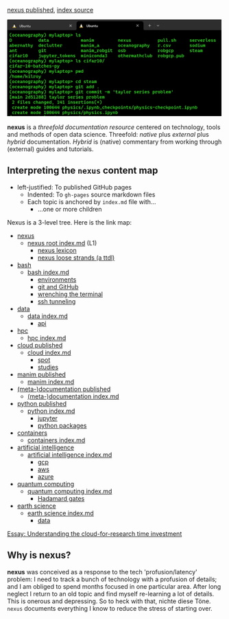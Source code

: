 [nexus published](https://robfatland.github.io/nexus), [index source](https://github.com/robfatland/nexus/blob/gh-pages/index.md)


<img src="assets/img/greenandblack.png"
     alt="green and black icon"
     width="500"
     style="float: center; margin-right: 10px;" />



**nexus** is a *threefold documentation resource* centered on technology, tools and methods of open 
data science. Threefold: *native* plus *external* plus *hybrid* documentation. *Hybrid* is (native) 
commentary from working through (external) guides and tutorials.


## Interpreting the `nexus` content map 


- left-justified: To published GitHub pages
    - Indented: To `gh-pages` source markdown files
    - Each topic is anchored by `index.md` file with...
        - ...one or more children


Nexus is a 3-level tree. Here is the link map:


- [nexus](https://robfatland.github.io/nexus)
    - [nexus root index.md](https://github.com/robfatland/nexus/blob/gh-pages/index.md) (L1)
        - [nexus lexicon](https://github.com/robfatland/nexus/blob/gh-pages/lexicon.md)
        - [nexus loose strands (a ttdl)](https://github.com/robfatland/nexus/blob/gh-pages/loosestrands.md)
- [bash](https://robfatland.github.io/nexus/bash)
    - [bash index.md](https://github.com/robfatland/nexus/blob/gh-pages/bash/index.md)
        - [environments](https://github.com/robfatland/nexus/blob/gh-pages/bash/env.md)
        - [git and GitHub](https://github.com/robfatland/nexus/blob/gh-pages/bash/git.md)
        - [wrenching the terminal](https://github.com/robfatland/nexus/blob/gh-pages/bash/terminal.md)
        - [ssh tunneling](https://github.com/robfatland/nexus/blob/gh-pages/bash/tunneling.md)
- [data](https://robfatland.github.io/nexus/data)
    - [data index.md](https://github.com/robfatland/nexus/blob/gh-pages/data/index.md)
        - [api](https://github.com/robfatland/nexus/blob/gh-pages/data/api.md)
- [hpc](https://robfatland.github.io/nexus/hpc)
    - [hpc index.md](https://github.com/robfatland/nexus/blob/gh-pages/hpc/index.md)
- [cloud published](https://robfatland.github.io/nexus/cloud)
    - [cloud index.md](https://github.com/robfatland/nexus/blob/gh-pages/cloud/index.md)
        - [spot](https://github.com/robfatland/nexus/blob/gh-pages/cloud/spot.md)
        - [studies](https://github.com/robfatland/nexus/blob/gh-pages/cloud/studies.md)
- [manim published](https://robfatland.github.io/nexus/manim)
    - [manim index.md](https://github.com/robfatland/nexus/blob/gh-pages/manim/index.md)
- [(meta-)documentation published](https://robfatland.github.io/nexus/documentation)
    - [(meta-)documentation index.md](https://github.com/robfatland/nexus/blob/gh-pages/documentation/index.md)
- [python published](https://robfatland.github.io/nexus/python)
    - [python index.md](https://github.com/robfatland/nexus/blob/gh-pages/python/index.md)
        - [jupyter](https://github.com/robfatland/nexus/blob/gh-pages/python/jupyter.md)
        - [python packages](https://github.com/robfatland/nexus/blob/gh-pages/python/packages.md)
- [containers](https://robfatland.github.io/nexus/containers)
    - [containers index.md](https://github.com/robfatland/nexus/blob/gh-pages/containers/index.md)
- [artificial intelligence](https://robfatland.github.io/nexus/ai)
    - [artificial intelligence index.md](https://github.com/robfatland/nexus/blob/gh-pages/ai/index.md)
        - [gcp](https://github.com/robfatland/nexus/blob/gh-pages/ai/gcp.md)
        - [aws](https://github.com/robfatland/nexus/blob/gh-pages/ai/aws.md)
        - [azure](https://github.com/robfatland/nexus/blob/gh-pages/ai/azure.md)
- [quantum computing](https://robfatland.github.io/nexus/quantum)
    - [quantum computing index.md](https://github.com/robfatland/nexus/blob/gh-pages/quantum/index.md)
        - [Hadamard gates](https://github.com/robfatland/nexus/blob/gh-pages/quantum/hadamard.md)
- [earth science](https://robfatland.github.io/nexus/earth)
    - [earth science index.md](https://github.com/robfatland/nexus/blob/gh-pages/earth/index.md)
        - [data](https://github.com/robfatland/nexus/blob/gh-pages/earth/data.md)


[Essay: Understanding the cloud-for-research time investment](https://github.com/robfatland/nexus/blob/gh-pages/bash/index.md#the-basic-idea-here)


## Why is nexus?


**nexus** was conceived as a response to the tech 'profusion/latency' problem: I need to track a bunch
of technology with a profusion of details; and I am obliged to spend months focused in one particular area. 
After long neglect I return to an old topic and find myself re-learning a lot of details. This is onerous 
and depressing. So to heck with that, nichte diese Töne. `nexus` documents everything I know to reduce
the stress of starting over.

